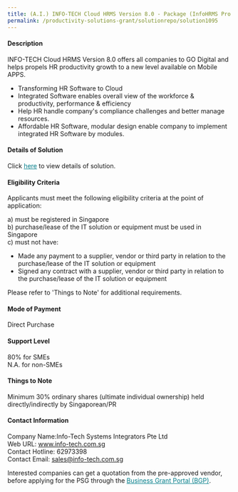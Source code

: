 ```yaml
---
title: (A.I.) INFO-TECH Cloud HRMS Version 8.0 - Package (InfoHRMS Pro 100)
permalink: /productivity-solutions-grant/solutionrepo/solution1095
---
```


#### Description

INFO-TECH Cloud HRMS Version 8.0 offers all companies to GO Digital and helps propels HR productivity growth to a new level available on Mobile APPS.
- Transforming HR Software to Cloud
- Integrated Software enables overall view of the workforce & productivity, performance & efficiency
- Help HR handle company's compliance challenges and better manage resources.
- Affordable HR Software, modular design enable company to implement integrated HR Software by modules.

#### Details of Solution

Click <a href='https://govassist.gobusiness.gov.sg/images/psg/Desensitised_Info-Tech_HRMS_20200222_Annex_3_20200826091546_Part_3.pdf' style='color:#037e8a'>here</a> to view details of solution.

#### Eligibility Criteria

Applicants must meet the following eligibility criteria at the point of application:

a) must be registered in Singapore <br>
b) purchase/lease of the IT solution or equipment must be used in Singapore <br>
c) must not have:
- Made any payment to a supplier, vendor or third party in relation to the purchase/lease of the IT solution or equipment
- Signed any contract with a supplier, vendor or third party in relation to the purchase/lease of the IT solution or equipment

Please refer to 'Things to Note' for additional requirements.

#### Mode of Payment
Direct Purchase

#### Support Level
80% for SMEs <br>
N.A. for non-SMEs

#### Things to Note
Minimum 30% ordinary shares (ultimate individual ownership) held directly/indirectly by Singaporean/PR

#### Contact Information
Company Name:Info-Tech Systems Integrators Pte Ltd <br>Web URL: www.info-tech.com.sg <br>Contact Hotline: 62973398 <br>Contact Email: sales@info-tech.com.sg <br>

Interested companies can get a quotation from the pre-approved vendor, before applying for the PSG through the <a target='_blank' style='color:#037e8a' href='https://www.businessgrants.gov.sg/'>Business Grant Portal (BGP)</a>.
